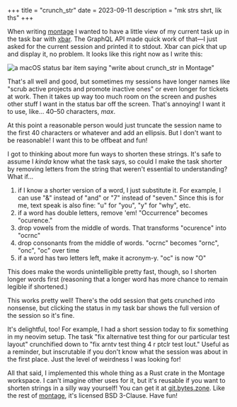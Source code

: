+++
title = "crunch_str"
date = 2023-09-11
description = "mk strs shrt, lik ths"
+++


When writing [montage](@content/montage.md) I wanted to have a little view of my current task up in the task bar with [xbar](https://xbarapp.com/). The GraphQL API made quick work of that—I just asked for the current session and printed it to stdout. Xbar can pick that up and display it, no problem. It looks like this right now as I write this:

![a macOS status bar item saying "write about crunch_str in Montage"](/images/montage-xbar.png)

That's all well and good, but sometimes my sessions have longer names like "scrub active projects and promote inactive ones" or even longer for tickets at work. Then it takes up way too much room on the screen and pushes other stuff I want in the status bar off the screen. That's annoying! I want it to use, like… 40–50 characters, *max*.

At this point a reasonable person would just truncate the session name to the first 40 characters or whatever and add an ellipsis. But I don't want to be reasonable! I want this to be offbeat and fun!

I got to thinking about more fun ways to shorten these strings. It's safe to assume I *kinda* know what the task says, so could I make the task shorter by removing letters from the string that weren't essential to understanding? What if…

1. if I know a shorter version of a word, I just substitute it. For example, I can use "&" instead of "and" or "7" instead of "seven." Since this is for me, text speak is also fine: "u" for "you", "y" for "why", etc.
2. if a word has double letters, remove 'em! "Occurrence" becomes "ocurence."
3. drop vowels from the middle of words. That transforms "ocurence" into "ocrnc"
4. drop consonants from the middle of words. "ocrnc" becomes "ornc", "onc", "oc" over time
5. if a word has two letters left, make it acronym-y. "oc" is now "O"

This does make the words unintelligible pretty fast, though, so I shorten longer words first (reasoning that a longer word has more chance to remain legible if shortened.)

This works pretty well! There's the odd session that gets crunched into nonsense, but clicking the status in my task bar shows the full version of the session so it's fine.

It's delightful, too! For example, I had a short session today to fix something in my neovim setup. The task "fix alternative test thing for our particular test layout" crunchified down to "fix arntv test thing 4 r ptclr test lout." Useful as a reminder, but  inscrutable if you don't know what the session was about in the first place. Just the level of weirdness I was looking for!

All that said, I implemented this whole thing as a Rust crate in the Montage workspace. I can't imagine other uses for it, but it's reusable if you want to shorten strings in a silly way yourself! You can get it at [git.bytes.zone](https://git.bytes.zone/brian/montage/src/branch/main/crunch_str/src/lib.rs). Like the rest of [montage](@/posts/montage.md), it's licensed BSD 3-Clause. Have fun!
